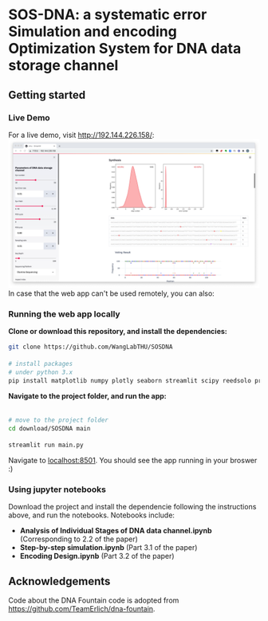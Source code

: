 # SOS-DNA: a systematic error Simulation and encoding Optimization System for DNA data storage channel 

## Getting started

### Live Demo
For a live demo, visit http://192.144.226.158/:
![webapp](webapp.jpg)
In case that the web app can't be used remotely, you can also:

### Running the web app locally 

**Clone or download this repository, and install the dependencies:**

```bash
git clone https://github.com/WangLabTHU/SOSDNA

# install packages
# under python 3.x
pip install matplotlib numpy plotly seaborn streamlit scipy reedsolo prettytable

```

**Navigate to the project folder,  and run the app:**

```bash

# move to the project folder
cd download/SOSDNA main

streamlit run main.py
```

Navigate to [localhost:8501](https://localhost:8501/). You should see the app running in your broswer :)


### Using jupyter notebooks

Download the project and install the dependencie following the instructions above, and run the notebooks. Notebooks include:

* **Analysis of Individual Stages of DNA data channel.ipynb** (Corresponding to 2.2 of the paper)
* **Step-by-step simulation.ipynb** (Part 3.1 of the paper)
* **Encoding Design.ipynb** (Part 3.2 of the paper)

## Acknowledgements
Code about the DNA Fountain code is adopted from https://github.com/TeamErlich/dna-fountain.




